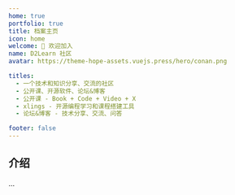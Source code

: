 ```yaml
---
home: true
portfolio: true
title: 档案主页
icon: home
welcome: 👋 欢迎加入
name: D2Learn 社区
avatar: https://theme-hope-assets.vuejs.press/hero/conan.png

titles:
  - 一个技术和知识分享、交流的社区
  - 公开课、开源软件、论坛&博客
  - 公开课 - Book + Code + Video + X
  - xlings - 开源编程学习和课程搭建工具
  - 论坛&博客 - 技术分享、交流、问答

footer: false
---
```


## 介绍

...
